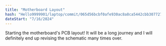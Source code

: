 ```yaml
---
title: "Motherboard Layout"
hash: "Hello9999901/laptop/commit/065d56bcbf0afe930ac8a8ca5442cbb30772766b"
dateStart: "7/16/2024"
---
```


Starting the motherboard's PCB layout! It will be a long journey and I will definitely end up revising the schematic many times over.
